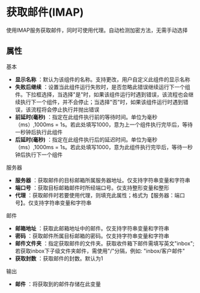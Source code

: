 # 获取邮件(IMAP)

使用IMAP服务获取邮件，同时可使用代理。自动检测加密方法，无需手动选择

## 属性
基本
- **显示名称** ：默认为该组件的名称。支持更改，用户自定义此组件的显示名称
- **失败后继续** ：设置当此组件运行失败时，是否忽略此错误继续运行下一个组件。下拉框选择，当选择"是"时，如果该组件运行时遇到错误，该流程也会继续执行下一个组件，并不会停止；当选择"否"时，如果该组件运行时遇到错误，该流程将会停止执行并抛出错误
- **前延时(毫秒)** ：指定在此组件执行前的等待时间。单位为毫秒（ms）,1000ms = 1s。若此处填写1000，意为上一个组件执行完毕后，等待一秒钟后执行此组件
- **后延时(毫秒)** ：指定在此组件执行后的延迟时间。单位为毫秒（ms）,1000ms = 1s。若此处填写1000，意为此组件执行完毕后，等待一秒钟后执行下一个组件

服务器

- **服务器** ：获取邮件的目标邮箱所属服务器地址。仅支持字符串变量和字符串
- **端口号** ：获取目标邮箱邮件时所经端口号。仅支持整形变量和整形
- **代理** ：获取邮件时若要使用代理，则填充此属性；格式为【服务器：端口号】。仅支持字符串变量和字符串

邮件

- **邮箱地址** ：获取此邮箱地址中的邮件。仅支持字符串变量和字符串
- **密码** ：获取邮件所属目标邮箱的密码。仅支持字符串变量和字符串
- **邮件文件夹** ：指定获取邮件的文件夹。获取收件箱下邮件需填写英文"inbox"; 若获取inbox下子级文件夹邮件，需使用"/"分隔，例如: "inbox/客户邮件"
- **获取封数** ：获取邮件的封数。默认为1

输出

- **邮件** ：将获取到的邮件存储在此变量
